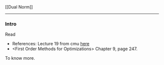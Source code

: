 
[[Dual Norm]]


---
### **Intro**
Read 

* References: Lecture 19 from cmu [here](http://www.cs.cmu.edu/~15850/notes/lec19.pdf)
* \<First Order Methods for Optimizations\> Chapter 9, page 247. 


To know more. 